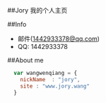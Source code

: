##Jory
我的个人主页

##Info

* 邮件(1442933378@qq.com)
* QQ: 1442933378

##About me

```javascript
  var wangwenqiang = {
    nickName  : "jory",
    site : "www.jory.wang"
  }
```

